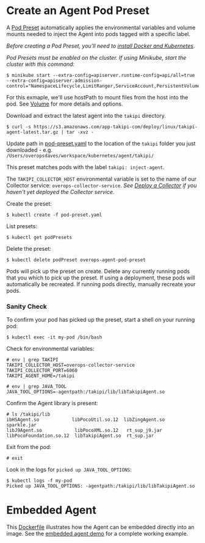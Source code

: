 # Create an Agent Pod Preset
A [Pod Preset](https://kubernetes.io/docs/concepts/workloads/pods/podpreset/) automatically applies the environmental variables and volume mounts needed to inject the Agent into pods tagged with a specific label.

*Before creating a Pod Preset, you'll need to [install Docker and Kubernetes](../README.md).*

*Pod Presets must be enabled on the cluster. If using Minikube, start the cluster with this command:*

```console
$ minikube start --extra-config=apiserver.runtime-config=api/all=true --extra-config=apiserver.admission-control="NamespaceLifecycle,LimitRanger,ServiceAccount,PersistentVolumeLabel,DefaultStorageClass,DefaultTolerationSeconds,MutatingAdmissionWebhook,ValidatingAdmissionWebhook,ResourceQuota,PodPreset"
```

For this exmaple, we'll use hostPath to mount files from the host into the pod. See [Volume](https://kubernetes.io/docs/concepts/storage/volumes/) for more details and options.

Download and extract the latest agent into the `takipi` directory.

```console
$ curl -s https://s3.amazonaws.com/app-takipi-com/deploy/linux/takipi-agent-latest.tar.gz | tar -xvz -
```

Update path in [pod-preset.yaml](pod-preset.yaml) to the location of the `takipi` folder you just downloaded - e.g. `/Users/overopsdaves/workspace/kubernetes/agent/takipi/`

This preset matches pods with the label `takipi: inject-agent`.

The `TAKIPI_COLLECTOR_HOST` environmental variable is set to the name of our Collector service: `overops-collector-service`. *See [Deploy a Collector](../collector) if you haven't yet deployed the Collector service.*

Create the preset:

```console
$ kubectl create -f pod-preset.yaml
```

List presets:

```console
$ kubectl get podPresets
```

Delete the preset:

```console
$ kubectl delete podPreset overops-agent-pod-preset
```

Pods will pick up the preset on create. Delete any currently running pods that you which to pick up the preset. If using a deployment, these pods will automatically be recreated. If running pods directly, manually recreate your pods.

### Sanity Check
To confirm your pod has picked up the preset, start a shell on your running pod:

```console
$ kubectl exec -it my-pod /bin/bash
```

Check for environmental variables:

```console
# env | grep TAKIPI
TAKIPI_COLLECTOR_HOST=overops-collector-service
TAKIPI_COLLECTOR_PORT=6060
TAKIPI_AGENT_HOME=/takipi

# env | grep JAVA_TOOL
JAVA_TOOL_OPTIONS=-agentpath:/takipi/lib/libTakipiAgent.so
```

Confirm the Agent library is present:

```console
# ls /takipi/lib
ibHSAgent.so            libPocoUtil.so.12  libZingAgent.so  sparkle.jar
libJ9Agent.so            libPocoXML.so.12   rt_sup_j9.jar
libPocoFoundation.so.12  libTakipiAgent.so  rt_sup.jar
```

Exit from the pod:

```console
# exit
```

Look in the logs for `picked up JAVA_TOOL_OPTIONS`:

```console
$ kubectl logs -f my-pod
Picked up JAVA_TOOL_OPTIONS: -agentpath:/takipi/lib/libTakipiAgent.so
```

# Embedded Agent
This [Dockerfile](Dockerfile) illustrates how the Agent can be embedded directly into an image. See the [embedded agent demo](../demos/embedded-agent) for a complete working example.
